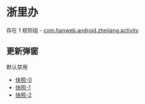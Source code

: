 # 浙里办

存在 1 规则组 - [com.hanweb.android.zhejiang.activity](/src/apps/com.hanweb.android.zhejiang.activity.ts)

## 更新弹窗

默认禁用

- [快照-0](https://i.gkd.li/import/13402048)
- [快照-1](https://i.gkd.li/import/13520598)
- [快照-2](https://i.gkd.li/import/13521059)
